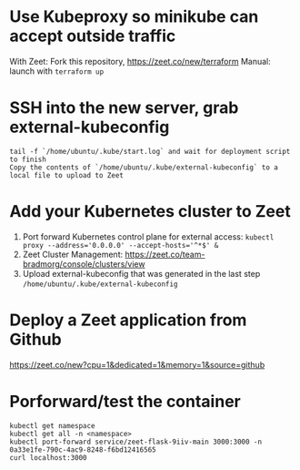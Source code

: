 

# Use Kubeproxy so minikube can accept outside traffic
With Zeet: Fork this repository, https://zeet.co/new/terraform
Manual: launch with `terraform up`

# SSH into the new server, grab external-kubeconfig
```
tail -f `/home/ubuntu/.kube/start.log` and wait for deployment script to finish
Copy the contents of `/home/ubuntu/.kube/external-kubeconfig` to a local file to upload to Zeet
```

# Add your Kubernetes cluster to Zeet
1. Port forward Kubernetes control plane for external access: `kubectl proxy --address='0.0.0.0' --accept-hosts='^*$' &`
2. Zeet Cluster Management: https://zeet.co/team-bradmorg/console/clusters/view
3. Upload external-kubeconfig that was generated in the last step `/home/ubuntu/.kube/external-kubeconfig`

# Deploy a Zeet application from Github
https://zeet.co/new?cpu=1&dedicated=1&memory=1&source=github


# Porforward/test the container
```
kubectl get namespace
kubectl get all -n <namespace>
kubectl port-forward service/zeet-flask-9iiv-main 3000:3000 -n 0a33e1fe-790c-4ac9-8248-f6bd12416565
curl localhost:3000
```

